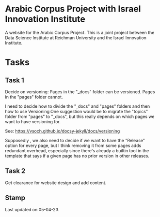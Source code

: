 # Arabic Corpus Project with Israel Innovation Institute
A website for the Arabic Corpus Project.
This is a joint project between the Data Science Institute at Reichman University and the Israel Innovation Institute.

# Tasks
## Task 1
Decide on versioning: Pages in the "_docs" folder can be versioned. Pages in the "pages" folder cannot.

I need to decide how to divide the "_docs" and "pages" folders and then how to use Versioning.One suggestion would be to migrate the "topics" folder from "pages" to "_docs", but this really depends on which pages we want to have versioning for.

See: https://vsoch.github.io/docsy-jekyll/docs/versioning

Supposedly , we also need to decide if we want to have the "Release" option for every page, but I think removing it from some pages adds redundant overhead, especially since there's already a builtin tool in the template that says if a given page has no prior version in other releases.

## Task 2
Get clearance for website design and add content.

## Stamp
Last updated on 05-04-23.
